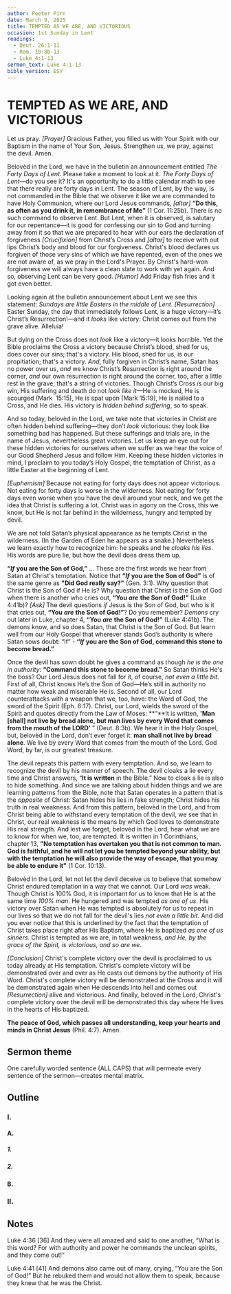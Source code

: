 ```yaml
---
author: Peeter Pirn
date: March 9, 2025
title: TEMPTED AS WE ARE, AND VICTORIOUS
occasion: 1st Sunday in Lent
readings:
  - Deut. 26:1-11
  - Rom. 10:8b-13
  - Luke 4:1-13
sermon_text: Luke 4:1-13
bible_version: ESV
---
```


# TEMPTED AS WE ARE, AND VICTORIOUS

Let us pray. *\[Prayer]*  Gracious Father, you filled us with Your Spirit with our Baptism in the name of Your Son, Jesus. Strengthen us, we pray, against the devil. Amen.

Belovèd in the Lord, we have in the bulletin an announcement entitled *The Forty Days of Lent*. Please take a moment to look at it. *The Forty Days of Lent*—do you see it? It's an opportunity to do a little calendar math to see that there really are forty days in Lent. The season of Lent, by the way, is not commanded in the Bible that we observe it like we are commanded to have Holy Communion, where our Lord Jesus commands, *\[altar]*  **“Do this, as often as you drink it, in remembrance of Me”** (1 Cor. 11:25b). There is no such command to observe Lent. But Lent, when it is observed, is salutary for our repentance—it is good for confessing our sin to God and turning away from it so that we are prepared to hear with our ears the declaration of forgiveness *\[Crucifixion]*  from Christ’s Cross and *\[altar]*  to receive with out lips Christ’s body and blood for our forgiveness. Christ's blood declares us forgiven of those very sins of which we have repented, even of the ones we are not aware of, as we pray in the Lord's Prayer. By Christ's hard-won forgiveness we will always have a clean slate to work with yet again. And so, observing Lent can be very good. *\[Humor]*  Add Friday fish fries and it got even better.

Looking again at the bulletin announcement about Lent we see this statement: *Sundays are little Easters in the middle of Lent*. *\[Resurrection]*  Easter Sunday, the day that immediately follows Lent, is a huge victory—it’s Christ’s Resurrection!—and it *looks* like victory: Christ comes out from the grave alive. Alleluia!

But dying on the Cross does not *look* like a victory—it looks horrible. Yet the Bible proclaims the Cross a victory because Christ’s blood, shed for us, does cover our sins; that's a victory. His blood, shed for us, is our propitiation; that's a victory. *And*, fully forgiven in Christ’s name, Satan has no power over us, *and* we know Christ’s Resurrection is right around the corner, *and* our own resurrection is right around the corner, too, after a little rest in the grave; that's a string of victories. Though Christ’s Cross *is* our big win, His suffering and death do not *look like it*—He is mocked, He is scourged (Mark  15:15), He is spat upon (Mark 15:19), He is nailed to a Cross, and He dies. His victory is *hidden behind suffering*, so to speak.

And so today, belovèd in the Lord, we take note that victories in Christ are often hidden behind suffering—they don’t *look* victorious: they look like something bad has happened. But these sufferings and trials are, in the name of Jesus, nevertheless great victories. Let us keep an eye out for these hidden victories for ourselves when we suffer as we hear the voice of our Good Shepherd Jesus and follow Him. Keeping these hidden victories in mind, I proclaim to you today’s Holy Gospel, the temptation of Christ, as a little Easter at the beginning of Lent.

*\[Euphemism]*  Because not eating for forty days does not appear victorious. Not eating for forty days is worse in the wilderness. Not eating for forty days even worse when you have the devil around your neck, and we get the idea that Christ is suffering a lot. Christ was in agony on the Cross, this we know, but He is not far behind in the wilderness, hungry and tempted by devil.

We are not told Satan’s physical appearance as he tempts Christ in the wilderness. (In the Garden of Eden he appears as a snake.) Nevertheless we learn exactly how to recognize him: he speaks and he *cloaks his lies*. His words are pure lie, but how the devil does dress them up.

**“*If*** **you are the Son of God,”** … These are the first words we hear from Satan at Christ's temptation. Notice that **“*If*** **you are the Son of God”** is of the same genre as **"Did God really say?"**  (Gen. 3:1). Why question that Christ is the Son of God if He is? Why question that Christ is the Son of God when there is another who cries out, **“You** ***are*** **the Son of God!”** (Luke 4:41b)? *\[Ask]*  The devil questions *if* Jesus is the Son of God, but who is it that cries out, **“You** ***are*** **the Son of God!”**? Do you remember? *Demons* cry out later in Luke, chapter 4, **“You** ***are*** **the Son of God!”** (Luke 4:41b). The demons know, and so does Satan, that Christ is the Son of God. But learn well from our Holy Gospel that wherever stands God’s authority is where Satan sows doubt: “If” - **“*If*** **you are the Son of God, command this stone to become bread.”**

Once the devil has sown doubt he gives a command as though *he is the one in authority*: **“Command this stone to become bread.”** So Satan thinks He's the boss? Our Lord Jesus does not fall for it, of course, *not even a little bit*. First of all, Christ knows He’s the Son of God—He’s still in authority no matter how weak and miserable He is. Second of all, our Lord counterattacks with a weapon that we, too, have: the Word of God, the sword of the Spirit (Eph. 6:17). Christ, our Lord, wields the sword of the Spirit and quotes directly from the Law of Moses: **“**It is written,  **'Man \[shall] not live by bread alone, but man lives by every Word that comes from the mouth of the LORD'** ” (Deut. 8:3b). We hear it in the Holy Gospel, but, belovèd in the Lord, don’t ever forget it: **man shall not live by bread alone**. We live by every Word that comes from the mouth of the Lord. God Word, by far, is our greatest treasure.

The devil repeats this pattern with every temptation. And so, we learn to recognize the devil by his manner of speech. The devil cloaks a lie every time and Christ answers, “**It is written** in the Bible.” Now to cloak a lie is also to hide something. And since we are talking about hidden things and we are learning patterns from the Bible, note that Satan operates in a pattern that is the *opposite* of Christ: Satan hides his lies in fake strength; Christ hides his truth in real weakness. And from this pattern, belovèd in the Lord, and from Christ being able to withstand every temptation of the devil, we see that in Christ, our real weakness is the means by which God loves to demonstrate His real strength. And lest we forget, belovèd in the Lord, hear what we are to know for when we, too, are tempted. It is written in 1 Corinthians, chapter 13, **"No temptation has overtaken you that is not common to man. God is faithful, and he will not let you be tempted beyond your ability, but with the temptation he will also provide the way of escape, that you may be able to endure it"**  (1 Cor. 10:13).

Belovèd in the Lord, let not let the devil deceive us to believe that somehow Christ endured temptation in a way that we cannot. Our Lord *was* weak. Though Christ is 100% God, it is important for us to know that He is at the same time *100% man*. He hungered and was tempted *as one of us*. His victory over Satan when He was tempted is absolutely for us to repeat in our lives so that we do not fall for the devil's lies *not even a little bit*. And did you ever notice that this is underlined by the fact that the temptation of Christ takes place right after His Baptism, where He is baptized *as one of us sinners*. Christ is tempted as we are, in total weakness, *and He, by the grace of the Spirit, is victorious, and so are we*.

*\[Conclusion]*  Christ's complete victory over the devil is proclaimed to us today already at His temptation. Christ's complete victory will be demonstrated over and over as He casts out demons by the authority of His Word. Christ's complete victory will be demonstrated at the Cross and it will be demonstrated again when He descends into hell and comes out *\[Resurrection]*  alive and victorious. And finally, beloved in the Lord, Christ's complete victory over the devil will be demonstrated this day where He lives in the hearts of His baptized.

**The peace of God, which passes all understanding, keep your hearts and minds in Christ Jesus** (Phil. 4:7). Amen.

## Sermon theme
One carefully worded sentence (ALL CAPS) that will permeate every sentence of the sermon—creates mental matrix.
## Outline
### I.
#### A.
##### 1.
##### 2.
#### B.
### II.
## Notes
Luke 4:36
\[36] And they were all amazed and said to one another, “What is this word? For with authority and power he commands the unclean spirits, and they come out!”

Luke 4:41
\[41] And demons also came out of many, crying, “You are the Son of God!” But he rebuked them and would not allow them to speak, because they knew that he was the Christ.